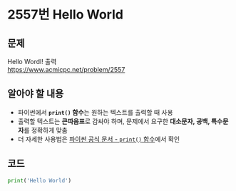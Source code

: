 # 2557번 Hello World
## 문제 
Hello Wordl! 출력  
https://www.acmicpc.net/problem/2557  


## 알아야 할 내용
- 파이썬에서 **`print()` 함수**는 원하는 텍스트를 출력할 때 사용
- 출력할 텍스트는 **큰따옴표**로 감싸야 하며, 문제에서 요구한 **대소문자, 공백, 특수문자**를 정확하게 맞춤 
- 더 자세한 사용법은 [파이썬 공식 문서 - `print()` 함수](https://docs.python.org/3/library/functions.html#print)에서 확인

## 코드
```python
print('Hello World')
```
